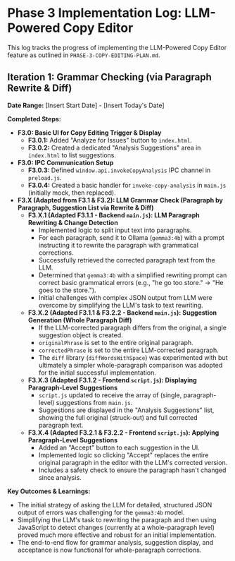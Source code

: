 # Phase 3 Implementation Log: LLM-Powered Copy Editor

This log tracks the progress of implementing the LLM-Powered Copy Editor feature as outlined in `PHASE-3-COPY-EDITING-PLAN.md`.

## Iteration 1: Grammar Checking (via Paragraph Rewrite & Diff)

**Date Range:** [Insert Start Date] - [Insert Today's Date]

**Completed Steps:**

*   **F3.0: Basic UI for Copy Editing Trigger & Display**
    *   **F3.0.1:** Added "Analyze for Issues" button to `index.html`.
    *   **F3.0.2:** Created a dedicated "Analysis Suggestions" area in `index.html` to list suggestions.
*   **F3.0: IPC Communication Setup**
    *   **F3.0.3:** Defined `window.api.invokeCopyAnalysis` IPC channel in `preload.js`.
    *   **F3.0.4:** Created a basic handler for `invoke-copy-analysis` in `main.js` (initially mock, then replaced).
*   **F3.X (Adapted from F3.1 & F3.2): LLM Grammar Check (Paragraph by Paragraph, Suggestion List via Rewrite & Diff)**
    *   **F3.X.1 (Adapted F3.1.1 - Backend `main.js`): LLM Paragraph Rewriting & Change Detection**
        *   Implemented logic to split input text into paragraphs.
        *   For each paragraph, send it to Ollama (`gemma3:4b`) with a prompt instructing it to rewrite the paragraph with grammatical corrections.
        *   Successfully retrieved the corrected paragraph text from the LLM.
        *   Determined that `gemma3:4b` with a simplified rewriting prompt can correct basic grammatical errors (e.g., "he go too store." -> "He goes to the store.").
        *   Initial challenges with complex JSON output from LLM were overcome by simplifying the LLM's task to text rewriting.
    *   **F3.X.2 (Adapted F3.1.1 & F3.2.2 - Backend `main.js`): Suggestion Generation (Whole Paragraph Diff)**
        *   If the LLM-corrected paragraph differs from the original, a single suggestion object is created.
        *   `originalPhrase` is set to the entire original paragraph.
        *   `correctedPhrase` is set to the entire LLM-corrected paragraph.
        *   The `diff` library (`diffWordsWithSpace`) was experimented with but ultimately a simpler whole-paragraph comparison was adopted for the initial successful implementation.
    *   **F3.X.3 (Adapted F3.1.2 - Frontend `script.js`): Displaying Paragraph-Level Suggestions**
        *   `script.js` updated to receive the array of (single, paragraph-level) suggestions from `main.js`.
        *   Suggestions are displayed in the "Analysis Suggestions" list, showing the full original (struck-out) and full corrected paragraph text.
    *   **F3.X.4 (Adapted F3.2.1 & F3.2.2 - Frontend `script.js`): Applying Paragraph-Level Suggestions**
        *   Added an "Accept" button to each suggestion in the UI.
        *   Implemented logic so clicking "Accept" replaces the entire original paragraph in the editor with the LLM's corrected version.
        *   Includes a safety check to ensure the paragraph hasn't changed since analysis.

**Key Outcomes & Learnings:**
*   The initial strategy of asking the LLM for detailed, structured JSON output of errors was challenging for the `gemma3:4b` model.
*   Simplifying the LLM's task to rewriting the paragraph and then using JavaScript to detect changes (currently at a whole-paragraph level) proved much more effective and robust for an initial implementation.
*   The end-to-end flow for grammar analysis, suggestion display, and acceptance is now functional for whole-paragraph corrections. 